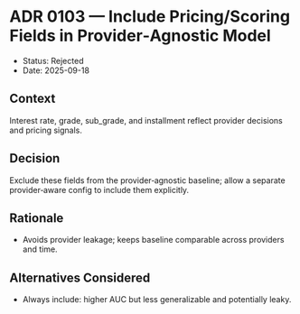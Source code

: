 # ADR 0103 — Include Pricing/Scoring Fields in Provider‑Agnostic Model

- Status: Rejected
- Date: 2025-09-18

## Context
Interest rate, grade, sub_grade, and installment reflect provider decisions and pricing signals.

## Decision
Exclude these fields from the provider‑agnostic baseline; allow a separate provider‑aware config to include them explicitly.

## Rationale
- Avoids provider leakage; keeps baseline comparable across providers and time.

## Alternatives Considered
- Always include: higher AUC but less generalizable and potentially leaky.

